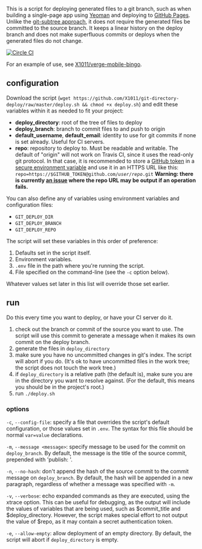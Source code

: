 This is a script for deploying generated files to a git branch, such as when building a single-page app using [Yeoman](http://yeoman.io) and deploying to [GitHub Pages](http://pages.github.com). Unlike the [git-subtree approach](https://github.com/yeoman/yeoman.io/blob/source/app/learning/deployment.md#git-subtree-command), it does not require the generated files be committed to the source branch. It keeps a linear history on the deploy branch and does not make superfluous commits or deploys when the generated files do not change.

[![Circle CI](https://circleci.com/gh/X1011/git-directory-deploy.svg?style=svg)](https://circleci.com/gh/X1011/git-directory-deploy)

For an example of use, see [X1011/verge-mobile-bingo](https://github.com/X1011/verge-mobile-bingo).

## configuration
Download the script (`wget https://github.com/X1011/git-directory-deploy/raw/master/deploy.sh && chmod +x deploy.sh`) and edit these variables within it as needed to fit your project:

- **deploy_directory**: root of the tree of files to deploy
- **deploy_branch**: branch to commit files to and push to origin
- **default_username**, **default_email**: identity to use for git commits if none is set already. Useful for CI servers.
- **repo**: repository to deploy to. Must be readable and writable. The default of "origin" will not work on Travis CI, since it uses the read-only git protocol. In that case, it is recommended to store a [GitHub token](https://help.github.com/articles/creating-an-access-token-for-command-line-use) in a [secure environment variable](http://docs.travis-ci.com/user/environment-variables/#Secure-Variables) and use it in an HTTPS URL like this: <code>repo=https://$GITHUB_TOKEN@github\.com/<i>user</i>/<i>repo</i>.git</code> **Warning: there is currently [an issue](https://github.com/X1011/git-directory-deploy/issues/7) where the repo URL may be output if an operation fails.**

You can also define any of variables using environment variables and configuration files:

- `GIT_DEPLOY_DIR`
- `GIT_DEPLOY_BRANCH`
- `GIT_DEPLOY_REPO`

The script will set these variables in this order of preference:

1. Defaults set in the script itself.
2. Environment variables.
3. `.env` file in the path where you're running the script.
4. File specified on the command-line (see the `-c` option below).

Whatever values set later in this list will override those set earlier.

## run
Do this every time you want to deploy, or have your CI server do it.

1. check out the branch or commit of the source you want to use. The script will use this commit to generate a message when it makes its own commit on the deploy branch.
2. generate the files in `deploy_directory`
3. make sure you have no uncommitted changes in git's index. The script will abort if you do. (It's ok to have uncommitted files in the work tree; the script does not touch the work tree.)
4. if `deploy_directory` is a relative path (the default is), make sure you are in the directory you want to resolve against. (For the default, this means you should be in the project's root.)
5. run `./deploy.sh`

### options
`-c`, `--config-file`: specify a file that overrides the script's default configuration, or those values set in `.env`. The syntax for this file should be normal `var=value` declarations.

`-m`, `--message <message>`: specify message to be used for the commit on `deploy_branch`. By default, the message is the title of the source commit, prepended with 'publish: '.

`-n`, `--no-hash`: don't append the hash of the source commit to the commit message on `deploy_branch`. By default, the hash will be appended in a new paragraph, regardless of whether a message was specified with `-m`.

`-v`, `--verbose`: echo expanded commands as they are executed, using the xtrace option. This can be useful for debugging, as the output will include the values of variables that are being used, such as $commit_title and $deploy_directory. However, the script makes special effort to not output the value of $repo, as it may contain a secret authentication token.

`-e`, `--allow-empty`: allow deployment of an empty directory. By default, the script will abort if `deploy_directory` is empty.
